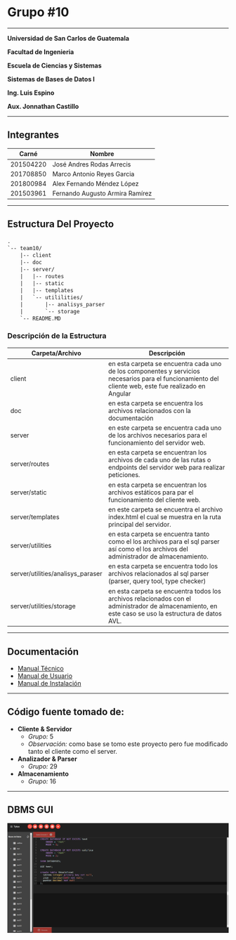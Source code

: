 # Grupo #10

---

**Universidad de San Carlos de Guatemala**

**Facultad de Ingenieria**

**Escuela de Ciencias y Sistemas**

**Sistemas de Bases de Datos I**

**Ing. Luis Espino**

**Aux. Jonnathan Castillo**

---

## Integrantes

| Carné     | Nombre                          |
| --------- | ------------------------------- |
| 201504220 | José Andres Rodas Arrecis       |
| 201708850 | Marco Antonio Reyes Garcia      |
| 201800984 | Alex Fernando Méndez López      |
| 201503961 | Fernando Augusto Armira Ramírez |

---

## Estructura Del Proyecto

```
.
`-- team10/
    |-- client
    |-- doc
    |-- server/
    |   |-- routes
    |   |-- static
    |   |-- templates
    |   `-- utililities/
    |       |-- analisys_parser
    |       `-- storage
    `-- README.MD
```

### Descripción de la Estructura

| Carpeta/Archivo                   | Descripción                                                  |
| --------------------------------- | ------------------------------------------------------------ |
| client                            | en esta carpeta se encuentra cada uno de los componentes y servicios necesarios para el funcionamiento del cliente web, este fue realizado en Angular |
| doc                               | en esta carpeta se encuentra los archivos relacionados con la documentación |
| server                            | en este carpeta se encuentra cada uno de los archivos necesarios para el funcionamiento del servidor web. |
| server/routes                     | en esta carpeta se encuentran los archivos de cada uno de las rutas o endpoints del servidor web para realizar peticiones. |
| server/static                     | en esta carpeta se encuentran los archivos estáticos para par el funcionamiento del cliente web. |
| server/templates                  | en este carpeta se encuentra el archivo index.html el cual se muestra en la ruta principal del servidor. |
| server/utilities                  | en esta carpeta se encuentra tanto como el los archivos para el sql parser así como el los archivos del administrador de almacenamiento. |
| server/utilities/analisys_paraser | en esta carpeta se encuentra todo los archivos relacionados al sql parser (parser, query tool, type checker) |
| server/utilities/storage          | en esta carpeta se encuentra todos los archivos relacionados con el administrador de almacenamiento, en este caso se uso la estructura de datos AVL. |

---

## Documentación

- [Manual Técnico](./doc/ManualTécnico_G10.md)
- [Manual de Usuario](./doc/ManualdeUsuario_G10.md)
- [Manual de Instalación](./doc/ManualdeInstalacion_G10.md)

---

## Código fuente tomado de:

+ **Cliente & Servidor**
  +  *Grupo:*  5
  + *Observación:* como base se tomo este proyecto pero fue modificado tanto el cliente como el server. 
+ **Analizador & Parser** 
  + *Grupo:*  29
+ **Almacenamiento** 
  + *Grupo:*  16

---

## DBMS GUI

![](./doc/assets/gui2.png)
